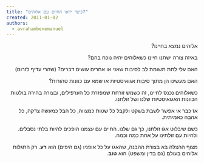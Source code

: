 ```yaml
---
title: "כיצד יראו החיים עם אלוהים?"
created: 2011-01-02
authors: 
  - avrahambenemanuel
---
```

<div dir="rtl">
אלוהים נמצא בחיינו?

באיזה צורה ישתנו חיינו כשאלוהים יהיה נוכח בהם?

האם עלי לתת תשומת לב לסיבות שאני או אחרים עושים דברים? (שהרי עדיף לזרום)

האם מעשינו הן מתוך סיבות אגואיסטיות או שמא עם כוונות טהורות?

כשאלוהים נכנס לחיינו, זה כשמש זורחת שמפזרת כל הערפילים, ובצורה בהירה בולטות הכוונות האגואיסטיות שלנו ושל זולתנו.

אז כבר אי אפשר לשבת בשקט ולקבל כל שטות כמצווה, כל הבל כמעשה צדקה, כל אהבה כאמיתית.

כשם שיבלוט אגו זולתנו, כך גם שלנו. החיים עם עצמנו הופכים להיות בלתי נסבלים. ולחיות עם זולתינו על אחת כמה וכמה.

מצוף ההצלה בא בצורת ההבנה, שהאגו על כל אופניו (גם היפים) הוא **רע**. רק התגלות אלוהים בעולם (גם בדין ומשפט) הוא **טוב**.
</div>